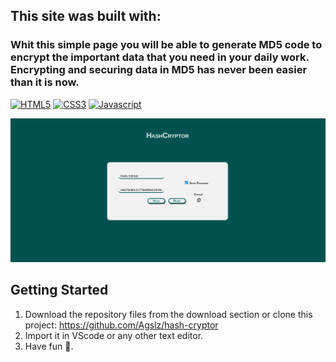 ## This site was built with:

### Whit this simple page you will be able to generate MD5 code to encrypt the important data that you need in your daily work. Encrypting and securing data in MD5 has never been easier than it is now.

<p align="left">
<a href="https://developer.mozilla.org/en-US/docs/Glossary/HTML5" target="_blank" rel="noreferrer"><img src="https://raw.githubusercontent.com/danielcranney/readme-generator/main/public/icons/skills/html5-colored.svg" width="36" height="36" alt="HTML5" /></a>
<a href="https://www.w3.org/TR/CSS/#css" target="_blank" rel="noreferrer"><img src="https://raw.githubusercontent.com/danielcranney/readme-generator/main/public/icons/skills/css3-colored.svg" width="36" height="36" alt="CSS3" /></a>
<a href="https://developer.mozilla.org/en-US/docs/Web/JavaScript" target="_blank" rel="noreferrer"><img src="https://raw.githubusercontent.com/danielcranney/readme-generator/main/public/icons/skills/javascript-colored.svg" width="36" height="36" alt="Javascript" /></a></p>
 
![Binary Screenshot](screenshots/screenshot1.png) 
 
## Getting Started

1. Download the repository files from the download section or clone this project: https://github.com/Agslz/hash-cryptor
2. Import it in VScode or any other text editor.
3. Have fun 🚀.

